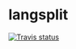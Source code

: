 # langsplit
[![Travis status](https://img.shields.io/travis/mindey/langsplit/master.svg?style=flat)](https://travis-ci.org/mindey/langsplit)
